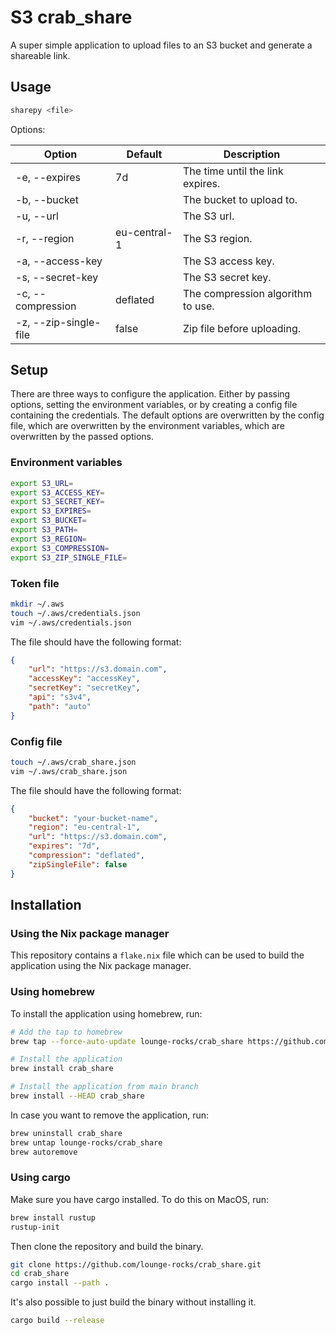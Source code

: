 # S3 crab_share

A super simple application to upload files to an S3 bucket and generate a shareable link.

## Usage

```bash
sharepy <file>
```

Options:

| Option                | Default      | Description                       |
| --------------------- | -------      | --------------------------------- |
| -e, --expires         | 7d           | The time until the link expires.  |
| -b, --bucket          |              | The bucket to upload to.          |
| -u, --url             |              | The S3 url.                       |
| -r, --region          | eu-central-1 | The S3 region.                    |
| -a, --access-key      |              | The S3 access key.                |
| -s, --secret-key      |              | The S3 secret key.                |
| -c, --compression     | deflated     | The compression algorithm to use. |
| -z, --zip-single-file | false        | Zip file before uploading.        |

## Setup

There are three ways to configure the application. Either by passing options, setting the environment variables, or by creating a config file containing the credentials.
The default options are overwritten by the config file, which are overwritten by the environment variables, which are overwritten by the passed options.

### Environment variables

```bash
export S3_URL=
export S3_ACCESS_KEY=
export S3_SECRET_KEY=
export S3_EXPIRES=
export S3_BUCKET=
export S3_PATH=
export S3_REGION=
export S3_COMPRESSION=
export S3_ZIP_SINGLE_FILE=
```

### Token file

```bash
mkdir ~/.aws
touch ~/.aws/credentials.json
vim ~/.aws/credentials.json
```

The file should have the following format:

```json
{
    "url": "https://s3.domain.com",
    "accessKey": "accessKey",
    "secretKey": "secretKey",
    "api": "s3v4",
    "path": "auto"
}
```

### Config file

```bash
touch ~/.aws/crab_share.json
vim ~/.aws/crab_share.json
```

The file should have the following format:

```json
{
    "bucket": "your-bucket-name",
    "region": "eu-central-1",
    "url": "https://s3.domain.com",
    "expires": "7d",
    "compression": "deflated",
    "zipSingleFile": false
}
```

## Installation

### Using the Nix package manager

This repository contains a `flake.nix` file which can be used to build the application using the Nix package manager.

### Using homebrew

To install the application using homebrew, run:

```bash
# Add the tap to homebrew
brew tap --force-auto-update lounge-rocks/crab_share https://github.com/lounge-rocks/crab_share

# Install the application
brew install crab_share

# Install the application from main branch
brew install --HEAD crab_share 
```

In case you want to remove the application, run:

```bash
brew uninstall crab_share
brew untap lounge-rocks/crab_share
brew autoremove
```

### Using cargo

Make sure you have cargo installed.
To do this on MacOS, run:

```bash
brew install rustup
rustup-init
```

Then clone the repository and build the binary.

```bash
git clone https://github.com/lounge-rocks/crab_share.git
cd crab_share
cargo install --path .
```

It's also possible to just build the binary without installing it.

```bash
cargo build --release
```
